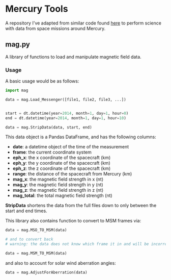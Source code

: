 # Mercury Tools

A repository I've adapted from similar code found [here](https://github.com/DIASPlanetary/MESSENGER_Tools) to perform science with data from space missions around Mercury.

## mag.py

A library of functions to load and manipulate magnetic field data.

### Usage

A basic usage would be as follows:

```python
import mag

data = mag.Load_Messenger([file1, file2, file3, ...])


start = dt.datetime(year=2014, month=1, day=1, hour=0)
end = dt.datetime(year=2014, month=1, day=1, hour=10)

data = mag.StripData(data, start, end)
```

This data object is a Pandas DataFrame, and has the following columns:

* **date**:  a datetime object of the time of the measurement
* **frame**: the current coordinate system
* **eph_x**: the x coordinate of the spacecraft (km)
* **eph_y**: the y coordinate of the spacecraft (km)
* **eph_z**: the z coordinate of the spacecraft (km)
* **range**: the distance of the spacecraft from Mercury (km)
* **mag_x**: the magnetic field strength in x (nt)
* **mag_y**: the magnetic field strength in y (nt)
* **mag_z**: the magnetic field strength in z (nt)
* **mag_total**: the total magnetic field strength (nt)

**StripData** shortens the data from the full files down to only between the start and end times. 

This library also contains function to convert to MSM frames via:

```python
data = mag.MSO_TO_MSM(data)

# and to convert back
# warning: the data does not know which frame it in and will be incorret if these actions are repeated

data = mag.MSM_TO_MSM(data)
```

and also to account for solar wind aberration angles:

```python
data = mag.AdjustForAberration(data)
```

